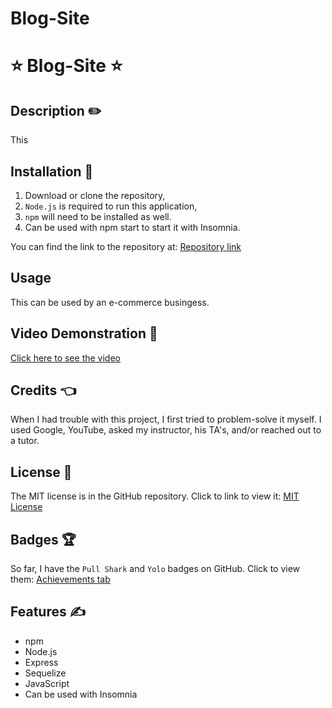 # Blog-Site
# ⭐ Blog-Site ⭐

## Description ✏️

This

## Installation 🔑

1.  Download or clone the repository,
2.  ```Node.js``` is required to run this application,
3.  ```npm``` will need to be installed as well.
4.  Can be used with npm start to start it with Insomnia.

You can find the link to the repository at:
[Repository link](https://github.com/123sites/Blog-Site.git)

## Usage

This can be used by an e-commerce busingess.


## Video Demonstration 🎯

[Click here to see the video]()


## Credits 👈

When I had trouble with this project, I first tried to problem-solve it myself. I used Google, YouTube, asked my instructor, his TA's, and/or reached out to a tutor.

## License 📝

The MIT license is in the GitHub repository.  Click to link to view it:
[MIT License](https://github.com/123sites/Blog-Site/blob/main/LICENSE)

## Badges 🏆

So far, I have the `Pull Shark` and `Yolo` badges on GitHub.  Click to view them:
[Achievements tab](https://github.com/123sites?tab=achievements)

## Features ✍

- npm
- Node.js
- Express
- Sequelize
- JavaScript
- Can be used with Insomnia